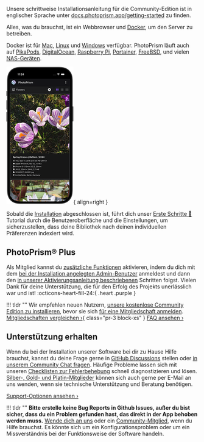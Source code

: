 Unsere schrittweise Installationsanleitung für die Community-Edition ist in englischer Sprache unter [docs.photoprism.app/getting-started](https://docs.photoprism.app/getting-started/) zu finden.

Alles, was du brauchst, ist ein Webbrowser und
[Docker](https://store.docker.com/search?type=edition&offering=community), um den Server zu betreiben.

Docker ist für [Mac](https://docs.docker.com/desktop/install/mac-install/), [Linux](https://docs.photoprism.app/getting-started/troubleshooting/docker/#installation) und [Windows](https://docs.docker.com/desktop/install/windows-install/) verfügbar. PhotoPrism läuft auch auf [PikaPods](https://docs.photoprism.app/getting-started/cloud/pikapods/), [DigitalOcean](https://docs.photoprism.app/getting-started/cloud/digitalocean/),
[Raspberry Pi](https://docs.photoprism.app/getting-started/raspberry-pi/), [Portainer](https://docs.photoprism.app/getting-started/portainer/), [FreeBSD](https://docs.photoprism.app/getting-started/ports/freebsd/), und vielen [NAS-Geräten](https://docs.photoprism.app/getting-started/nas/synology/).


![Progressive Web App](./img/iphone-crocus.png){ align=right }

Sobald die [Installation](https://docs.photoprism.app/getting-started/) abgeschlossen ist, führt dich unser [Erste Schritte 👣](./first-steps.md) Tutorial durch die Benutzeroberfläche und die Einstellungen, um sicherzustellen, dass deine Bibliothek nach deinen individuellen Präferenzen indexiert wird.

## PhotoPrism® Plus ##

Als Mitglied kannst du [zusätzliche Funktionen](https://link.photoprism.app/membership) aktivieren, indem du dich mit dem [bei der Installation angelegten Admin-Benutzer](https://docs.photoprism.app/getting-started/config-options/#authentication) anmeldest und dann den [in unserer Aktivierungsanleitung beschriebenen](https://www.photoprism.app/kb/activation) Schritten folgst. Vielen Dank für deine Unterstützung, die für den Erfolg des Projekts unerlässlich war und ist! :octicons-heart-fill-24:{ .heart .purple }

!!! tldr ""
    Wir empfehlen neuen Nutzern, [unsere kostenlose Community Edition zu installieren](https://docs.photoprism.app/getting-started/), bevor sie sich [für eine Mitgliedschaft anmelden](https://link.photoprism.app/membership).
[Mitgliedschaften vergleichen ›](https://link.photoprism.app/membership){ class="pr-3 block-xs" } [FAQ ansehen ›](https://www.photoprism.app/membership/faq) 

## Unterstützung erhalten ##

Wenn du bei der Installation unserer Software bei dir zu Hause Hilfe brauchst, kannst du deine Frage gerne in [GitHub Discussions](https://link.photoprism.app/discussions) stellen oder [in unserem Community Chat fragen](https://link.photoprism.app/chat). Häufige Probleme lassen sich mit unseren [Checklisten zur Fehlerbehebung](https://docs.photoprism.app/getting-started/troubleshooting/) schnell diagnostizieren und lösen. [Silber-, Gold- und Platin-Mitglieder](https://link.photoprism.app/membership) können sich auch gerne per E-Mail an uns wenden, wenn sie technische Unterstützung und Beratung benötigen.

[Support-Optionen ansehen ›](https://www.photoprism.app/kb/getting-support)

!!! tldr ""
    **Bitte erstelle keine Bug Reports in Github Issues, außer du bist sicher, dass du ein Problem gefunden hast, das direkt in der App behoben werden muss.**
    [Wende dich an uns](https://www.photoprism.app/contact) oder ein [Community-Mitglied](https://link.photoprism.app/discussions), wenn du Hilfe brauchst. Es könnte sich um ein Konfigurationsproblem oder um ein Missverständnis bei der Funktionsweise der Software handeln.
